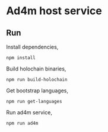 # Ad4m host service

## Run

Install dependencies,

```shell
npm install
```

Build holochain binaries,

```shell
npm run build-holochain
```

Get bootstrap languages,

```shell
npm run get-languages
```

Run ad4m service,

```shell
npm run ad4m
```